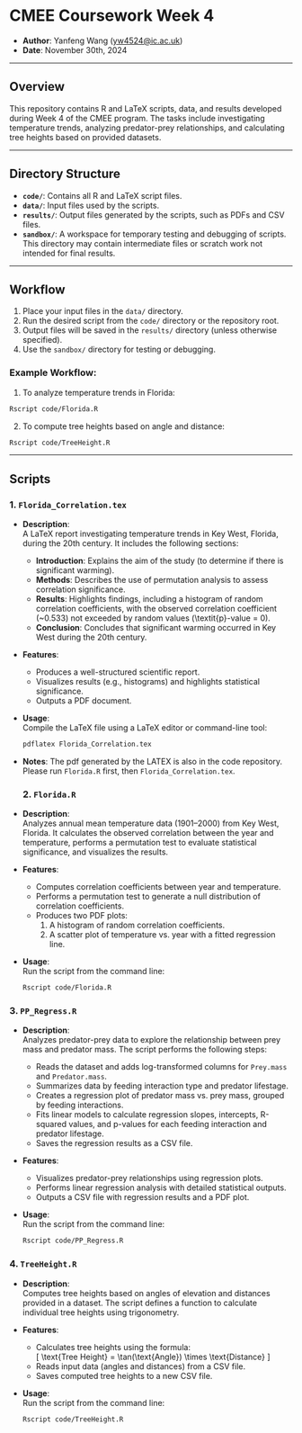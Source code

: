 # CMEE Coursework Week 4

- **Author**: Yanfeng Wang (yw4524@ic.ac.uk)  
- **Date**: November 30th, 2024  

---

## Overview

This repository contains R and LaTeX scripts, data, and results developed during Week 4 of the CMEE program. The tasks include investigating temperature trends, analyzing predator-prey relationships, and calculating tree heights based on provided datasets.

---

## Directory Structure

- **`code/`**: Contains all R and LaTeX script files.  
- **`data/`**: Input files used by the scripts.  
- **`results/`**: Output files generated by the scripts, such as PDFs and CSV files.  
- **`sandbox/`**: A workspace for temporary testing and debugging of scripts. This directory may contain intermediate files or scratch work not intended for final results.  

---

## Workflow

1. Place your input files in the `data/` directory.  
2. Run the desired script from the `code/` directory or the repository root.  
3. Output files will be saved in the `results/` directory (unless otherwise specified).  
4. Use the `sandbox/` directory for testing or debugging.  

### Example Workflow:
1. To analyze temperature trends in Florida:
  ```bash
  Rscript code/Florida.R
  ```

2. To compute tree heights based on angle and distance:
  ```bash
  Rscript code/TreeHeight.R
  ```

---

## Scripts

### 1. **`Florida_Correlation.tex`**
- **Description**:  
  A LaTeX report investigating temperature trends in Key West, Florida, during the 20th century. It includes the following sections:
  - **Introduction**: Explains the aim of the study (to determine if there is significant warming).  
  - **Methods**: Describes the use of permutation analysis to assess correlation significance.  
  - **Results**: Highlights findings, including a histogram of random correlation coefficients, with the observed correlation coefficient (~0.533) not exceeded by random values (\textit{p}-value = 0).  
  - **Conclusion**: Concludes that significant warming occurred in Key West during the 20th century.

- **Features**:  
  - Produces a well-structured scientific report.
  - Visualizes results (e.g., histograms) and highlights statistical significance.
  - Outputs a PDF document.

- **Usage**:  
  Compile the LaTeX file using a LaTeX editor or command-line tool:
  ```bash
  pdflatex Florida_Correlation.tex
  ```

- **Notes**: 
  The pdf generated by the LATEX is also in the code repository. Please run `Florida.R` first, then `Florida_Correlation.tex`.

  ### 2. **`Florida.R`**
- **Description**:  
  Analyzes annual mean temperature data (1901–2000) from Key West, Florida. It calculates the observed correlation between the year and temperature, performs a permutation test to evaluate statistical significance, and visualizes the results.

- **Features**:  
  - Computes correlation coefficients between year and temperature.
  - Performs a permutation test to generate a null distribution of correlation coefficients.
  - Produces two PDF plots:  
    1. A histogram of random correlation coefficients.  
    2. A scatter plot of temperature vs. year with a fitted regression line.

- **Usage**:  
  Run the script from the command line:
  ```bash
  Rscript code/Florida.R
  ```

### 3. **`PP_Regress.R`**
- **Description**:  
  Analyzes predator-prey data to explore the relationship between prey mass and predator mass. The script performs the following steps:
  - Reads the dataset and adds log-transformed columns for `Prey.mass` and `Predator.mass`.  
  - Summarizes data by feeding interaction type and predator lifestage.  
  - Creates a regression plot of predator mass vs. prey mass, grouped by feeding interactions.  
  - Fits linear models to calculate regression slopes, intercepts, R-squared values, and p-values for each feeding interaction and predator lifestage.  
  - Saves the regression results as a CSV file.

- **Features**:  
  - Visualizes predator-prey relationships using regression plots.
  - Performs linear regression analysis with detailed statistical outputs.
  - Outputs a CSV file with regression results and a PDF plot.

- **Usage**:  
  Run the script from the command line:
  ```bash
  Rscript code/PP_Regress.R
  ```

### 4. **`TreeHeight.R`**
- **Description**:  
  Computes tree heights based on angles of elevation and distances provided in a dataset. The script defines a function to calculate individual tree heights using trigonometry.

- **Features**:  
  - Calculates tree heights using the formula:  
    \[
    \text{Tree Height} = \tan(\text{Angle}) \times \text{Distance}
    \]
  - Reads input data (angles and distances) from a CSV file.
  - Saves computed tree heights to a new CSV file.

- **Usage**:  
  Run the script from the command line:
  ```bash
  Rscript code/TreeHeight.R
  ```
